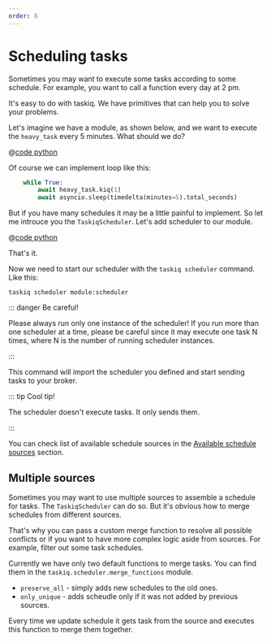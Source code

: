 ```yaml
---
order: 8
---
```


# Scheduling tasks

Sometimes you may want to execute some tasks according to some schedule.
For example, you want to call a function every day at 2 pm.

It's easy to do with taskiq. We have primitives that can help you to solve your problems.

Let's imagine we have a module, as shown below, and we want to execute the `heavy_task` every 5 minutes.
What should we do?

@[code python](../examples/schedule/without_schedule.py)

Of course we can implement loop like this:

```python
    while True:
        await heavy_task.kiq(1)
        await asyncio.sleep(timedelta(minutes=5).total_seconds)
```

But if you have many schedules it may be a little painful to implement. So let me introuce you the `TaskiqScheduler`.
Let's add scheduler to our module.

@[code python](../examples/schedule/intro.py)

That's it.

Now we need to start our scheduler with the `taskiq scheduler` command. Like this:

```bash:no-line-numbers
taskiq scheduler module:scheduler
```

::: danger Be careful!

Please always run only one instance of the scheduler!
If you run more than one scheduler at a time, please be careful since
it may execute one task N times, where N is the number of running scheduler instances.

:::

This command will import the scheduler you defined and start sending tasks to your broker.

::: tip Cool tip!

The scheduler doesn't execute tasks. It only sends them.

:::

You can check list of available schedule sources in the [Available schedule sources](../available-components/schedule-sources.md) section.


## Multiple sources

Sometimes you may want to use multiple sources to assemble a schedule for tasks. The `TaskiqScheduler` can do so.
But it's obvious how to merge schedules from different sources.

That's why you can pass a custom merge function to resolve all possible conflicts or if you want to have more
complex logic aside from sources. For example, filter out some task schedules.

Currently we have only two default functions to merge tasks. You can find them in the `taskiq.scheduler.merge_functions` module.

* `preserve_all` - simply adds new schedules to the old ones.
* `only_unique` - adds scheudle only if it was not added by previous sources.

Every time we update schedule it gets task from the source and executes this function to merge them together.
